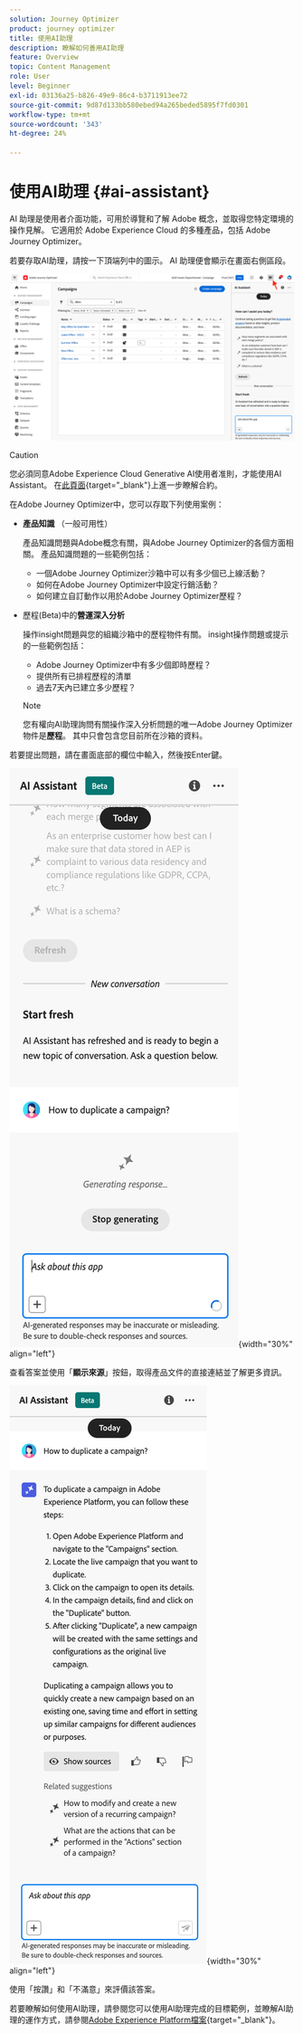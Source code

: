 ```yaml
---
solution: Journey Optimizer
product: journey optimizer
title: 使用AI助理
description: 瞭解如何善用AI助理
feature: Overview
topic: Content Management
role: User
level: Beginner
exl-id: 03136a25-b826-49e9-86c4-b3711913ee72
source-git-commit: 9d87d133bb580ebed94a265beded5895f7fd0301
workflow-type: tm+mt
source-wordcount: '343'
ht-degree: 24%

---
```


# 使用AI助理 {#ai-assistant}

AI 助理是使用者介面功能，可用於導覽和了解 Adobe 概念，並取得您特定環境的操作見解。 它適用於 Adobe Experience Cloud 的多種產品，包括 Adobe Journey Optimizer。

若要存取AI助理，請按一下頂端列中的圖示。 AI 助理便會顯示在畫面右側區段。

![](assets/do-not-localize/ai-assistant-open.png)


>[!CAUTION]
>
>您必須同意Adobe Experience Cloud Generative AI使用者准則，才能使用AI Assistant。 在[此頁面](https://experienceleague.adobe.com/zh-hant/docs/experience-platform/ai-assistant/home){target="_blank"}上進一步瞭解合約。

在Adobe Journey Optimizer中，您可以存取下列使用案例：

* **產品知識** （一般可用性）

  產品知識問題與Adobe概念有關，與Adobe Journey Optimizer的各個方面相關。 產品知識問題的一些範例包括：

   * 一個Adobe Journey Optimizer沙箱中可以有多少個已上線活動？
   * 如何在Adobe Journey Optimizer中設定行銷活動？
   * 如何建立自訂動作以用於Adobe Journey Optimizer歷程？


* 歷程(Beta)中的&#x200B;**營運深入分析**

  操作insight問題與您的組織沙箱中的歷程物件有關。 insight操作問題或提示的一些範例包括：

   * Adobe Journey Optimizer中有多少個即時歷程？
   * 提供所有已排程歷程的清單
   * 過去7天內已建立多少歷程？

  >[!NOTE]
  >
  >您有權向AI助理詢問有關操作深入分析問題的唯一Adobe Journey Optimizer物件是&#x200B;**歷程**。 其中只會包含您目前所在沙箱的資料。


若要提出問題，請在畫面底部的欄位中輸入，然後按Enter鍵。

![](assets/do-not-localize/ai-assistant-ask.png){width="30%" align="left"}

查看答案並使用「**顯示來源**」按鈕，取得產品文件的直接連結並了解更多資訊。

![](assets/do-not-localize/ai-assistant-answer.png){width="30%" align="left"}

使用「按讚」和「不滿意」來評價該答案。

若要瞭解如何使用AI助理，請參閱您可以使用AI助理完成的目標範例，並瞭解AI助理的運作方式，請參閱[Adobe Experience Platform檔案](https://experienceleague.adobe.com/zh-hant/docs/experience-platform/ai-assistant/home){target="_blank"}。
